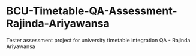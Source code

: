 # BCU-Timetable-QA-Assessment-Rajinda-Ariyawansa
Tester assessment project for university timetable integration QA - Rajinda Ariyawansa
